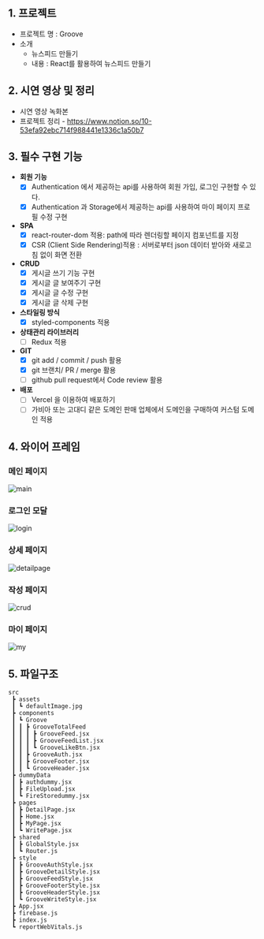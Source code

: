
## 1. 프로젝트

- 프로젝트 명 :  Groove
- 소개
  - 뉴스피드 만들기
  - 내용 :  React를 활용하여 뉴스피드 만들기
## 2. 시연 영상 및 정리

 - 시연 영상 녹화본
 - 프로젝트 정리 - https://www.notion.so/10-53efa92ebc714f988441e1336c1a50b7


## 3. 필수 구현 기능

- **회원 기능**
  - [x] Authentication 에서 제공하는 api를 사용하여 회원 가입, 로그인 구현할 수 있다.
  - [x] Authentication 과 Storage에서 제공하는 api를 사용하여 마이 페이지 프로필 수정 구현
- **SPA**
  - [x] react-router-dom 적용: path에 따라 렌더링할 페이지 컴포넌트를 지정
  - [x] CSR (Client Side Rendering)적용 : 서버로부터 json 데이터 받아와 새로고침 없이 화면 전환
- **CRUD**
  - [x] 게시글 쓰기 기능 구현
  - [x] 게시글 글 보여주기 구현
  - [x] 게시글 글 수정 구현
  - [x] 게시글 글 삭제 구현
- **스타일링 방식**
  - [x] styled-components 적용
- **상태관리 라이브러리**
  - [ ] Redux 적용
- **GIT**
  - [x] git add / commit / push 활용
  - [x] git 브랜치/ PR / merge 활용
  - [ ] github pull request에서 Code review 활용
- **배포**
  - [ ] Vercel 을 이용하여 배포하기
  - [ ] 가비아 또는 고대디 같은 도메인 판매 업체에서 도메인을 구매하여 커스텀 도메인 적용

## 4. 와이어 프레임

### 메인 페이지

![main](https://github.com/illuy/groove/assets/103303516/83b053f8-8ca6-4ae8-b273-2805d1879e1f)

### 로그인 모달

![login](https://github.com/illuy/groove/assets/103303516/c3ee5374-12ad-4a2d-a384-9b1f791a6552)

### 상세 페이지

![detailpage](https://github.com/illuy/groove/assets/103303516/76c4e747-6919-462e-8328-e082d40cd6cc)

### 작성 페이지

![crud](https://github.com/illuy/groove/assets/103303516/8c84399a-7e74-4111-b302-4d24bd28ab7d)

### 마이 페이지

![my](https://github.com/illuy/groove/assets/103303516/a5bdfbbf-3f12-4003-9c28-d3fc0e6e116a)

## 5. 파일구조

```
src
 ┣ assets
 ┃ ┗ defaultImage.jpg
 ┣ components
 ┃ ┗ Groove
 ┃ ┃ ┣ GrooveTotalFeed
 ┃ ┃ ┃ ┣ GrooveFeed.jsx   
 ┃ ┃ ┃ ┣ GrooveFeedList.jsx 
 ┃ ┃ ┃ ┗ GrooveLikeBtn.jsx
 ┃ ┃ ┣ GrooveAuth.jsx
 ┃ ┃ ┣ GrooveFooter.jsx
 ┃ ┃ ┗ GrooveHeader.jsx
 ┣ dummyData
 ┃ ┣ authdummy.jsx
 ┃ ┣ FileUpload.jsx
 ┃ ┗ FireStoredummy.jsx
 ┣ pages
 ┃ ┣ DetailPage.jsx
 ┃ ┣ Home.jsx
 ┃ ┣ MyPage.jsx
 ┃ ┗ WritePage.jsx
 ┣ shared
 ┃ ┣ GlobalStyle.jsx
 ┃ ┗ Router.js
 ┣ style
 ┃ ┣ GrooveAuthStyle.jsx
 ┃ ┣ GrooveDetailStyle.jsx
 ┃ ┣ GrooveFeedStyle.jsx
 ┃ ┣ GrooveFooterStyle.jsx
 ┃ ┣ GrooveHeaderStyle.jsx
 ┃ ┗ GrooveWriteStyle.jsx
 ┣ App.jsx
 ┣ firebase.js
 ┣ index.js
 ┗ reportWebVitals.js
```
